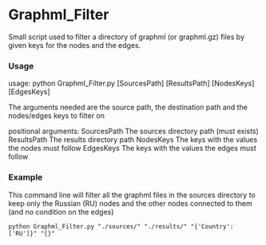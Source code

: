 # Graphml_Filter
Small script used to filter a directory of graphml (or graphml.gz) files by given keys for the nodes and the edges.


### Usage
usage: python Graphml_Filter.py [SourcesPath] [ResultsPath] [NodesKeys] [EdgesKeys]

The arguments needed are the source path, the destination path and the nodes/edges keys to filter on

positional arguments:
  SourcesPath  The sources directory path (must exists)
  ResultsPath  The results directory path
  NodesKeys    The keys with the values the nodes must follow
  EdgesKeys    The keys with the values the edges must follow
  
### Example

  This command line will filter all the graphml files in the sources directory to keep only the Russian (RU) nodes and the other nodes connected to them (and no condition on the edges)
  ```{shell}
  python Graphml_Filter.py "./sources/" "./results/" "{'Country': ['RU']}" "{}"
  ```

